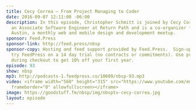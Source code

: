 ```yaml
---
title: Cecy Correa — From Project Managing to Coder
date: 2016-09-07 12:11:00 -06:00
description: In this episode, Christopher Schmitt is joined by Cecy Correa, who is
  an Associate Software Engineer at Return Path and is a co-organizer for Refresh
  Austin, a monthly web and mobile design and development meetup.
sponsor: Feed.Press
sponsor-link: http://feed.press/nbsp
sponsor-copy: Hosting and feed support provided by Feed.Press.  Sign-up today and
  try FeedPress on a 14 day trial (no contracts or commitments). Use promo code *nbsp*
  during checkout to get 10% off your first year.
episode: 93
show: nbsp
mp3: http://podcasts-1.feedpress.co/10609/nbsp-93.mp3
video: <iframe width="560" height="315" src="https://www.youtube.com/embed/S2Z733xsuhs"
  frameborder="0" allowfullscreen></iframe>
image: https://goodstuff.fm/nbsp/img/nbsptv-cecy-correa.jpg
layout: episode
---
```


